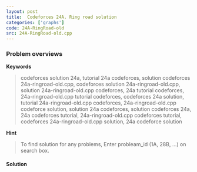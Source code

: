 ```yaml
---
layout: post
title:  Codeforces 24A. Ring road solution
categories: ['graphs']
code: 24A-RingRoad-old
src: 24A-RingRoad-old.cpp
---
```

### **Problem overviews**

**Keywords**
> codeforces solution 24a, tutorial 24a codeforces, solution codeforces 24a-ringroad-old.cpp, codeforces solution 24a-ringroad-old.cpp, solution 24a-ringroad-old.cpp codeforces, 24a tutorial codeforces, 24a-ringroad-old.cpp tutorial codeforces, codeforces 24a solution, tutorial 24a-ringroad-old.cpp codeforces, 24a-ringroad-old.cpp codeforce solution, solution 24a codeforces, solution codeforces 24a, 24a codeforces tutorial, 24a-ringroad-old.cpp codeforces tutorial, codeforces 24a-ringroad-old.cpp solution, 24a codeforce solution

**Hint**
> To find solution for any problems, Enter probleam_id (1A, 28B, ...) on search box. 

#### **Solution**



